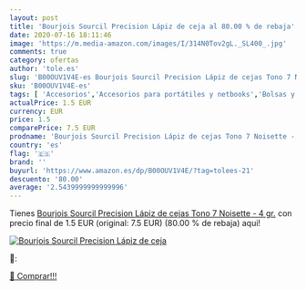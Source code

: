 ```yaml
---
layout: post
title: 'Bourjois Sourcil Precision Lápiz de ceja al 80.00 % de rebaja'
date: 2020-07-16 18:11:46
image: 'https://m.media-amazon.com/images/I/314N0Tov2gL._SL400_.jpg'
comments: true
category: ofertas
author: 'tole.es'
slug: 'B00OUV1V4E-es Bourjois Sourcil Precision Lápiz de cejas Tono 7 Noisette...'
sku: 'B00OUV1V4E-es'
tags: [ 'Accesorios','Accesorios para portátiles y netbooks','Bolsas y fundas para portátiles y netbooks','Cámaras analógicas','Cámaras instantáneas analógicas','Electrónica','Fotografía y videocámaras','Herramientas de mano para jardinería','Informática','Jardinería','Jardín','Mochilas para portátiles y netbooks','Tabletas gráficas','Teclados, ratones y periféricos de entrada','Tijeras de podar para jardinería','lápiz', ]
actualPrice: 1.5 EUR
currency: EUR
price: 1.5
comparePrice: 7.5 EUR
prodname: 'Bourjois Sourcil Precision Lápiz de cejas Tono 7 Noisette - 4 gr.'
country: 'es'
flag: '🇪🇸'
brand: ''
buyurl: 'https://www.amazon.es/dp/B00OUV1V4E/?tag=tolees-21'
descuento: '80.00'
average: '2.5439999999999996'
---
```


Tienes [Bourjois Sourcil Precision Lápiz de cejas Tono 7 Noisette - 4 gr.](https://www.amazon.es/dp/B00OUV1V4E/?tag=tolees-21) con precio final de  1.5 EUR (original: 7.5 EUR) (80.00 %  de rebaja) aqui!

[![Bourjois Sourcil Precision Lápiz de ceja](https://m.media-amazon.com/images/I/314N0Tov2gL._SL400_.jpg)](https://www.amazon.es/dp/B00OUV1V4E/?tag=tolees-21)

🔎:


[🛒 Comprar!!!](https://www.amazon.es/dp/B00OUV1V4E/?tag=tolees-21)

